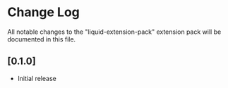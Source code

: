 # Change Log

All notable changes to the "liquid-extension-pack" extension pack will be documented in this file.
## [0.1.0]
- Initial release
